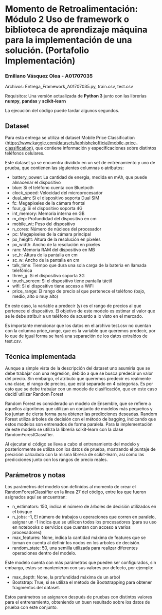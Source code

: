 # Momento de Retroalimentación: Módulo 2 Uso de framework o biblioteca de aprendizaje máquina para la implementación de una solución. (Portafolio Implementación)
### Emiliano Vásquez Olea - A01707035

Archivos: Entrega_Framework_A01707035.py, train.csv, test.csv

Requisitos: Una versión actualizada de **Python 3** junto con las librerías **numpy**, **pandas** y **scikit-learn**

La ejecución del código puede tardar algunos segundos.

## Dataset
Para esta entrega se utiliza el dataset Mobile Price Classification (https://www.kaggle.com/datasets/iabhishekofficial/mobile-price-classification), que contiene información y especificaciones sobre distintos teléfonos celulares.

Este dataset ya se encuentra dividido en un set de entrenamiento y uno de prueba, que contienen las siguientes columnas o atributos:

- battery_power: La cantidad de energía, medida en mAh, que puede almacenar el dispositivo
- blue: Si el teléfono cuenta con Bluetooth
- clock_speed: Velocidad del microprocesador
- dual_sim: Si el dispositivo soporta Dual SIM
- fc: Megapixeles de la cámara frontal
- four_g: Si el dispositivo soporta 4G
- int_memory: Memoria interna en GB
- m_dep: Profundidad del dispositivo en cm
- mobile_wt: Peso del dispositivo
- n_cores: Número de núcleos del procesador
- pc: Megapixeles de la cámara principal
- px_height: Altura de la resolución en pixeles
- px_width: Ancho de la resolución en pixeles
- ram: Memoria RAM del dispositivo en MB
- sc_h: Altura de la pantalla en cm
- sc_w: Ancho de la pantalla en cm
- talk_time: Tiempo que dura una sola carga de la batería en llamada telefónica
- three_g: Si el dispositivo soporta 3G
- touch_screen: Si el dispositivo tiene pantalla táctil
- wifi: Si el dispositivo tiene acceso a WiFi
- price_range: El rango de precio al que pertenece el teléfono (bajo, medio, alto o muy alto)

En este caso, la variable a predecir (y) es el rango de precios al que pertenece el dispositivo. El objetivo de este modelo es estimar el valor que se le debe atribuir a un teléfono de acuerdo a lo visto en el mercado.

Es importante mencionar que los datos en el archivo test.csv no cuentan con la columna price_range, que es la variable que queremos predecir, por lo que de igual forma se hará una separación de los datos extraídos de test.csv.

## Técnica implementada

Aunque a simple vista de la descripción del dataset uno asumiría que se debe trabajar con una regresión, debido a que se busca predecir un valor del precio. Sin embargo, el atributo que queremos predecir es realmente una clase, el rango de precios, que está separado en 4 categorías. Es por esto que se debe trabajar con un modelo de clasificación, que en este caso decidí utilizar Random Forest

Random Forest es considerado un modelo de Ensemble, que se refiere a aquellos algoritmos que utilizan un conjunto de modelos más pequeños y los juntan de cierta forma para obtener las predicciones deseadas. Random Forest utiliza árboles de decisión con el método de bagging, indicando que estos modelos son entrenados de forma paralela. Para la implementación de este modelo se utiliza la librería scikit-learn con la clase RandomForestClassifier.

Al ejecutar el código se lleva a cabo el entrenamiento del modelo y posteriormente se utiliza con los datos de prueba, mostrando el puntaje de precisión calculado con la misma librería de scikit-learn, así como las predicciones junto con los rangos de precio reales.

## Parámetros y notas

Los parámetros del modelo son definidos al momento de crear el RandomForestClassifier en la línea 27 del código, entre los que fueron asignados aquí se encuentran:

- n_estimators: 150, indica el número de árboles de decisión utilizados en el bósque
- n_jobs: -1, El número de trabajos u operaciones que corren en paralelo, asignar un -1 indica que se utilicen todos los procesadores (para su uso en notebooks o servicios que cuentan con acceso a varios procesadores)
- max_features: None, indica la cantidad máxima de features que se toman en cuenta al definir los nodos en los arboles de decisión.
- random_state: 50, una semilla utilizada para realizar diferentes operaciones dentro del modelo.

Este modelo cuenta con más parámetros que pueden ser configurados, sin embargo, estos se mantenieron con sus valores por defecto, por ejemplo:

- max_depth: None, la profundidad máxima de un arbol
- Bootstrap: True, si se utiliza el método de Bootstrapping para obtener fragmentos del dataset.

Estos parámetros se asignaron después de pruebas con distintos valores para el entrenamiento, obteniendo un buen resultado sobre los datos de prueba con este conjunto.

